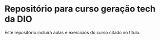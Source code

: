 # Repositório para curso geração tech da DIO
Este repositório incluirá aulas e exercicios do curso citado no título.
